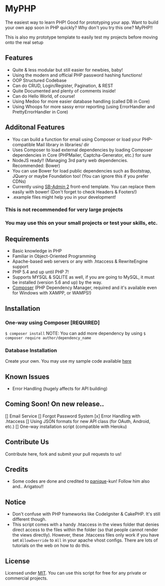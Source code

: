 # MyPHP
The easiest way to learn PHP! Good for prototyping your app.
Want to build your own app soon in PHP quickly?
Why don't you try this one? MyPHP!!

This is also my prototype template to easily test my projects before moving onto the real setup

## Features
* Quite & less modular but still easier for newbies, baby!
* Using the modern and official PHP password hashing functions!
* OOP Structured Codebase
* Can do CRUD, Login/Register, Pagination, & REST
* Quite Documented and plenty of comments inside!
* Can do Hello World, of course!
* Using Medoo for more easier database handling (called DB in Core)
* Using Whoops for more sassy error reporting (using ErrorHandler and PrettyErrorHandler in Core)

## Additonal Features
* You can build a function for email using Composer or load your PHP-compatible Mail library in libraries/ dir
* Uses Composer to load external dependencies by loading Composer dependencies in Core (PHPMailer, Captcha-Generator, etc.) for sure
* NodeJS ready!! (Managing 3rd party web dependencies. Recommended: Bower)
* You can use Bower for load public dependencies such as Bootstrap, JQuery or maybe Foundation too! (You can ignore this if you prefer CDNs)
* Currently using [SB-Admin 2](http://startbootstrap.com/template-overviews/sb-admin-2/) front-end template. You can replace them easily with bower! (Don't forget to check Headers & Footers!)
* .example files might help you in your development!

### This is not recommended for very large projects
### You may use this on your small projects or test your skills, etc.

## Requirements
* Basic knowledge in PHP
* Familiar in Object-Oriented Programming
* Apache-based web servers or any with .htaccess & RewriteEngine support
* PHP 5.4 and up until PHP 7!
* Supports MYSQL & SQLITE as well, if you are going to MySQL, it must be installed (version 5.6 and up) by the way.
* [Composer](https://getcomposer.org) (PHP Dependency Manager, required and it's available even for Windows with XAMPP, or WAMPS!)

## Installation
### One-way using Composer [REQUIRED]
`$ composer install`
NOTE: You can add more dependency by using `$ composer require author/dependency_name`
### Database Installation
Create your own. You may use my sample code available [here](https://gist.github.com/jccultima123/5e10a6d9e549778eff40adb5a3556e4a)

## Known Issues
* Error Handling (hugely affects for API building)

## Coming Soon! On new release..
[] Email Service
[] Forgot Password System
[x] Error Handling with .htaccess
[] Using JSON formats for new API class (for OAuth, Android, etc.)
[] One-way installation script (compatible with Heroku)

## Contribute Us
Contribute here, fork and submit your pull requests to us!

## Credits
* Some codes are done and credited to [panique](https://github.com/panique)-kun! Follow him also and.. Arigatou!!

## Notice
* Don't confuse with PHP frameworks like CodeIgniter & CakePHP. It's still different though.
* This script comes with a handy .htaccess in the views folder that denies direct access to the files within the folder (so that people cannot render the views directly). However, these .htaccess files only work if you have set
`AllowOverride` to `All` in your apache vhost configs. There are lots of tutorials on the web on how to do this.

## License
Licensed under [MIT](http://www.opensource.org/licenses/mit-license.php). You can use this script for free for any
private or commercial projects.
